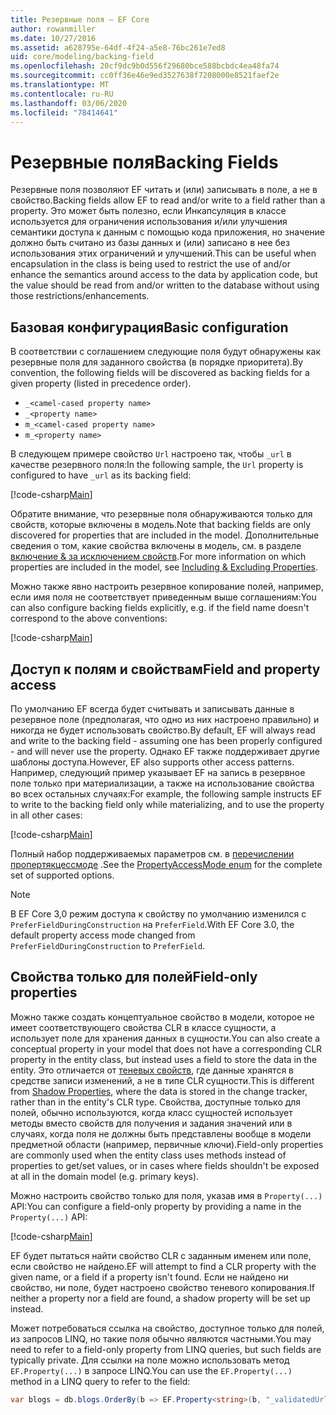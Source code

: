 ```yaml
---
title: Резервные поля — EF Core
author: rowanmiller
ms.date: 10/27/2016
ms.assetid: a628795e-64df-4f24-a5e8-76bc261e7ed8
uid: core/modeling/backing-field
ms.openlocfilehash: 20cf9dc9b0d556f29680bce588bcbdc4ea48fa74
ms.sourcegitcommit: cc0ff36e46e9ed3527638f7208000e8521faef2e
ms.translationtype: MT
ms.contentlocale: ru-RU
ms.lasthandoff: 03/06/2020
ms.locfileid: "78414641"
---
```

# <a name="backing-fields"></a><span data-ttu-id="8a31a-102">Резервные поля</span><span class="sxs-lookup"><span data-stu-id="8a31a-102">Backing Fields</span></span>

<span data-ttu-id="8a31a-103">Резервные поля позволяют EF читать и (или) записывать в поле, а не в свойство.</span><span class="sxs-lookup"><span data-stu-id="8a31a-103">Backing fields allow EF to read and/or write to a field rather than a property.</span></span> <span data-ttu-id="8a31a-104">Это может быть полезно, если Инкапсуляция в классе используется для ограничения использования и/или улучшения семантики доступа к данным с помощью кода приложения, но значение должно быть считано из базы данных и (или) записано в нее без использования этих ограничений и улучшений.</span><span class="sxs-lookup"><span data-stu-id="8a31a-104">This can be useful when encapsulation in the class is being used to restrict the use of and/or enhance the semantics around access to the data by application code, but the value should be read from and/or written to the database without using those restrictions/enhancements.</span></span>

## <a name="basic-configuration"></a><span data-ttu-id="8a31a-105">Базовая конфигурация</span><span class="sxs-lookup"><span data-stu-id="8a31a-105">Basic configuration</span></span>

<span data-ttu-id="8a31a-106">В соответствии с соглашением следующие поля будут обнаружены как резервные поля для заданного свойства (в порядке приоритета).</span><span class="sxs-lookup"><span data-stu-id="8a31a-106">By convention, the following fields will be discovered as backing fields for a given property (listed in precedence order).</span></span> 

* `_<camel-cased property name>`
* `_<property name>`
* `m_<camel-cased property name>`
* `m_<property name>`

<span data-ttu-id="8a31a-107">В следующем примере свойство `Url` настроено так, чтобы `_url` в качестве резервного поля:</span><span class="sxs-lookup"><span data-stu-id="8a31a-107">In the following sample, the `Url` property is configured to have `_url` as its backing field:</span></span>

[!code-csharp[Main](../../../samples/core/Modeling/Conventions/BackingField.cs#Sample)]

<span data-ttu-id="8a31a-108">Обратите внимание, что резервные поля обнаруживаются только для свойств, которые включены в модель.</span><span class="sxs-lookup"><span data-stu-id="8a31a-108">Note that backing fields are only discovered for properties that are included in the model.</span></span> <span data-ttu-id="8a31a-109">Дополнительные сведения о том, какие свойства включены в модель, см. в разделе [включение & за исключением свойств](included-properties.md).</span><span class="sxs-lookup"><span data-stu-id="8a31a-109">For more information on which properties are included in the model, see [Including & Excluding Properties](included-properties.md).</span></span>

<span data-ttu-id="8a31a-110">Можно также явно настроить резервное копирование полей, например, если имя поля не соответствует приведенным выше соглашениям:</span><span class="sxs-lookup"><span data-stu-id="8a31a-110">You can also configure backing fields explicitly, e.g. if the field name doesn't correspond to the above conventions:</span></span>

[!code-csharp[Main](../../../samples/core/Modeling/FluentAPI/BackingField.cs?name=BackingField&highlight=5)]

## <a name="field-and-property-access"></a><span data-ttu-id="8a31a-111">Доступ к полям и свойствам</span><span class="sxs-lookup"><span data-stu-id="8a31a-111">Field and property access</span></span>

<span data-ttu-id="8a31a-112">По умолчанию EF всегда будет считывать и записывать данные в резервное поле (предполагая, что одно из них настроено правильно) и никогда не будет использовать свойство.</span><span class="sxs-lookup"><span data-stu-id="8a31a-112">By default, EF will always read and write to the backing field - assuming one has been properly configured - and will never use the property.</span></span> <span data-ttu-id="8a31a-113">Однако EF также поддерживает другие шаблоны доступа.</span><span class="sxs-lookup"><span data-stu-id="8a31a-113">However, EF also supports other access patterns.</span></span> <span data-ttu-id="8a31a-114">Например, следующий пример указывает EF на запись в резервное поле только при материализации, а также на использование свойства во всех остальных случаях:</span><span class="sxs-lookup"><span data-stu-id="8a31a-114">For example, the following sample instructs EF to write to the backing field only while materializing, and to use the property in all other cases:</span></span>

[!code-csharp[Main](../../../samples/core/Modeling/FluentAPI/BackingFieldAccessMode.cs?name=BackingFieldAccessMode&highlight=6)]

<span data-ttu-id="8a31a-115">Полный набор поддерживаемых параметров см. в [перечислении пропертякцессмоде](https://docs.microsoft.com/dotnet/api/microsoft.entityframeworkcore.propertyaccessmode) .</span><span class="sxs-lookup"><span data-stu-id="8a31a-115">See the [PropertyAccessMode enum](https://docs.microsoft.com/dotnet/api/microsoft.entityframeworkcore.propertyaccessmode) for the complete set of supported options.</span></span>

> [!NOTE]
> <span data-ttu-id="8a31a-116">В EF Core 3,0 режим доступа к свойству по умолчанию изменился с `PreferFieldDuringConstruction` на `PreferField`.</span><span class="sxs-lookup"><span data-stu-id="8a31a-116">With EF Core 3.0, the default property access mode changed from `PreferFieldDuringConstruction` to `PreferField`.</span></span>

## <a name="field-only-properties"></a><span data-ttu-id="8a31a-117">Свойства только для полей</span><span class="sxs-lookup"><span data-stu-id="8a31a-117">Field-only properties</span></span>

<span data-ttu-id="8a31a-118">Можно также создать концептуальное свойство в модели, которое не имеет соответствующего свойства CLR в классе сущности, а использует поле для хранения данных в сущности.</span><span class="sxs-lookup"><span data-stu-id="8a31a-118">You can also create a conceptual property in your model that does not have a corresponding CLR property in the entity class, but instead uses a field to store the data in the entity.</span></span> <span data-ttu-id="8a31a-119">Это отличается от [теневых свойств](shadow-properties.md), где данные хранятся в средстве записи изменений, а не в типе CLR сущности.</span><span class="sxs-lookup"><span data-stu-id="8a31a-119">This is different from [Shadow Properties](shadow-properties.md), where the data is stored in the change tracker, rather than in the entity's CLR type.</span></span> <span data-ttu-id="8a31a-120">Свойства, доступные только для полей, обычно используются, когда класс сущностей использует методы вместо свойств для получения и задания значений или в случаях, когда поля не должны быть представлены вообще в модели предметной области (например, первичные ключи).</span><span class="sxs-lookup"><span data-stu-id="8a31a-120">Field-only properties are commonly used when the entity class uses methods instead of properties to get/set values, or in cases where fields shouldn't be exposed at all in the domain model (e.g. primary keys).</span></span>

<span data-ttu-id="8a31a-121">Можно настроить свойство только для поля, указав имя в `Property(...)` API:</span><span class="sxs-lookup"><span data-stu-id="8a31a-121">You can configure a field-only property by providing a name in the `Property(...)` API:</span></span>

[!code-csharp[Main](../../../samples/core/Modeling/FluentAPI/BackingFieldNoProperty.cs#Sample)]

<span data-ttu-id="8a31a-122">EF будет пытаться найти свойство CLR с заданным именем или поле, если свойство не найдено.</span><span class="sxs-lookup"><span data-stu-id="8a31a-122">EF will attempt to find a CLR property with the given name, or a field if a property isn't found.</span></span> <span data-ttu-id="8a31a-123">Если не найдено ни свойство, ни поле, будет настроено свойство теневого копирования.</span><span class="sxs-lookup"><span data-stu-id="8a31a-123">If neither a property nor a field are found, a shadow property will be set up instead.</span></span>

<span data-ttu-id="8a31a-124">Может потребоваться ссылка на свойство, доступное только для полей, из запросов LINQ, но такие поля обычно являются частными.</span><span class="sxs-lookup"><span data-stu-id="8a31a-124">You may need to refer to a field-only property from LINQ queries, but such fields are typically private.</span></span> <span data-ttu-id="8a31a-125">Для ссылки на поле можно использовать метод `EF.Property(...)` в запросе LINQ.</span><span class="sxs-lookup"><span data-stu-id="8a31a-125">You can use the `EF.Property(...)` method in a LINQ query to refer to the field:</span></span>

``` csharp
var blogs = db.blogs.OrderBy(b => EF.Property<string>(b, "_validatedUrl"));
```
